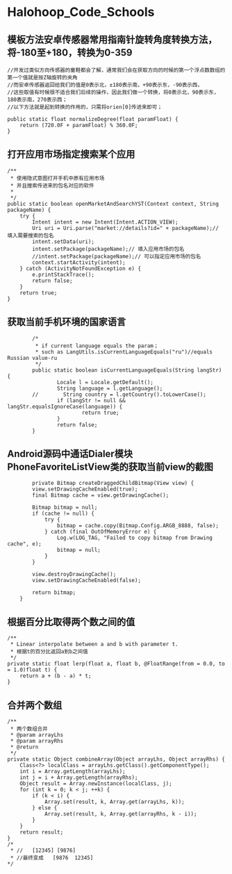 # Halohoop_Code_Schools

## 模板方法安卓传感器常用指南针旋转角度转换方法，将-180至+180，转换为0-359
	//开发过类似方向传感器的童鞋都会了解，通常我们会在获取方向的时候的第一个浮点数数组的第一个值就是按Z轴旋转的夹角
	//而安卓传感器返回给我们的值是0表示北，±180表示南，+90表示东，-90表示西，
	//这些取值有时候很不适合我们后续的操作，因此我们做一个转换，将0表示北，90表示东，180表示南，270表示西；
	//以下方法就是起到转换的作用的，只需将orien[0]传进来即可；

	public static float normalizeDegree(float paramFloat) {
        return (720.0F + paramFloat) % 360.0F;
    }

## 打开应用市场指定搜索某个应用


	/**
	 * 使用隐式意图打开手机中原有应用市场
	 * 并且搜索传进来的包名对应的软件
	 *
	 */
	public static boolean openMarketAndSearchYST(Context context, String packageName) {
        try {
            Intent intent = new Intent(Intent.ACTION_VIEW);
            Uri uri = Uri.parse("market://details?id=" + packageName);// 填入需要搜索的包名
            intent.setData(uri);
            intent.setPackage(packageName);// 填入应用市场的包名
            //intent.setPackage(packageName);// 可以指定应用市场的包名
            context.startActivity(intent);
        } catch (ActivityNotFoundException e) {
            e.printStackTrace();
            return false;
        }
        return true;
    }

## 获取当前手机环境的国家语言

			/*
			 * if current language equals the param；
			 * such as LangUtils.isCurrentLanguageEquals("ru")//equals Russian value-ru
			 */
			public static boolean isCurrentLanguageEquals(String langStr) {
					Locale l = Locale.getDefault();
					String language = l.getLanguage();
			//        String country = l.getCountry().toLowerCase();
					if (langStr != null && langStr.equalsIgnoreCase(language)) {
							return true;
					}
					return false;
			}

## Android源码中通话Dialer模块PhoneFavoriteListView类的获取当前view的截图

			private Bitmap createDraggedChildBitmap(View view) {
	        view.setDrawingCacheEnabled(true);
	        final Bitmap cache = view.getDrawingCache();

	        Bitmap bitmap = null;
	        if (cache != null) {
	            try {
	                bitmap = cache.copy(Bitmap.Config.ARGB_8888, false);
	            } catch (final OutOfMemoryError e) {
	                Log.w(LOG_TAG, "Failed to copy bitmap from Drawing cache", e);
	                bitmap = null;
	            }
	        }

	        view.destroyDrawingCache();
	        view.setDrawingCacheEnabled(false);

	        return bitmap;
	    }

## 根据百分比取得两个数之间的值
	
	/**
	 * Linear interpolate between a and b with parameter t.
	 * 根据t的百分比返回a到b之间值
	 */
	private static float lerp(float a, float b, @FloatRange(from = 0.0, to = 1.0)float t) {
	    return a + (b - a) * t;
	}

## 合并两个数组

	/**
	 * 两个数组合并
	 * @param arrayLhs
	 * @param arrayRhs
     * @return
     */
	private static Object combineArray(Object arrayLhs, Object arrayRhs) {
		Class<?> localClass = arrayLhs.getClass().getComponentType();
		int i = Array.getLength(arrayLhs);
		int j = i + Array.getLength(arrayRhs);
		Object result = Array.newInstance(localClass, j);
		for (int k = 0; k < j; ++k) {
			if (k < i) {
				Array.set(result, k, Array.get(arrayLhs, k));
			} else {
				Array.set(result, k, Array.get(arrayRhs, k - i));
			}
		}
		return result;
	}
	/*
	 * //	[12345] [9876]
	 * //最终变成	[9876  12345]
	*/